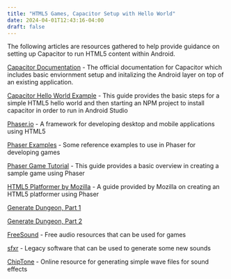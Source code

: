 ```yaml
---
title: "HTML5 Games, Capacitor Setup with Hello World"
date: 2024-04-01T12:43:16-04:00
draft: false
---
```


The following articles are resources gathered to help provide guidance on setting up Capacitor to run HTML5 content within Android. 

[Capacitor Documentation](https://capacitorjs.com/docs/ "Capacitor Documentation") - The official documentation for Capacitor which includes basic enviornment setup and initalizing the Android layer on top of an existing application.

[Capacitor Hello World Example](https://www.emanueleferonato.com/2022/04/21/capacitor-hello-world-example-how-to-convert-your-web-applications-to-native-android-applications/ "Capacitor Hello World") - This guide provides the basic steps for a simple HTML5 hello world and then starting an NPM project to install capacitor in order to run in Android Studio

[Phaser.io](https://phaser.io/ "Phaser.io") - A framework for developing desktop and mobile applications using HTML5

[Phaser Examples](https://labs.phaser.io/ "Phaser Examples") - Some reference examples to use in Phaser for developing games

[Phaser Game Tutorial](https://phaser.io/tutorials/making-your-first-phaser-3-game/part1 "Phaser Game Tutorial") - This guide provides a basic overview in creating a sample game using Phaser

[HTML5 Platformer by Mozilla](https://mozdevs.github.io/html5-games-workshop/en/guides/platformer/start-here/ "HTML5 Platformer by Mozilla") - A guide provided by Mozilla on creating an HTML5 platformer using Phaser

[Generate Dungeon, Part 1](https://gamedevacademy.org/how-to-procedurally-generate-a-dungeon-in-phaser-part-1/ "Generate Dungeon, Part 1")

[Generate Dungeon, Part 2](https://gamedevacademy.org/how-to-procedurally-generate-a-dungeon-in-phaser-part-2/ "Generate Dungeon, Part 2")

[FreeSound](https://freesound.org/ "FreeSound") - Free audio resources that can be used for games

[sfxr](https://drpetter.se/project_sfxr.html "sfxr") - Legacy software that can be used to generate some new sounds

[ChipTone](https://sfbgames.itch.io/chiptone "ChipTone") - Online resource for generating simple wave files for sound effects
